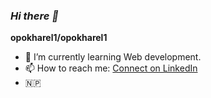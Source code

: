 ### _Hi there :wave:_

**opokharel1/opokharel1** 

 - 🌱 I’m currently learning Web development.
 - 📫 How to reach me: [Connect on LinkedIn](https://linkedin.com/in/option-pokharel-550958289)
 - :nepal: 


